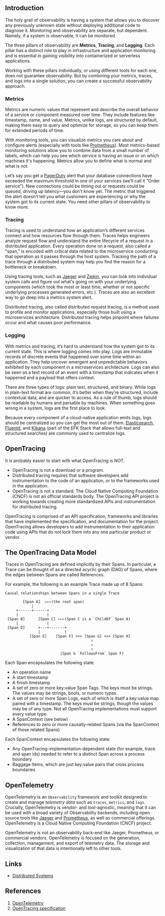 ## Introduction

The holy grail of observability is having a system that allows you to discover any previously unknown state without deploying additional code to diagnose it.
Monitoring and observability are separate, but dependent. Namely, if a system is observable, it can be monitored.

The three pillars of observability are **Metrics**, **Tracing**, and **Logging**.
Each pillar has a distinct role to play in infrastructure and application monitoring and is essential in gaining visibility into containerized or serverless applications.

Working with these pillars individually, or using different tools for each one, does not guarantee observability.
But by combining your metrics, traces, and logs into a single solution, you can create a successful observability approach.

### Metrics

Metrics are numeric values that represent and describe the overall behavior of a service or component measured over time.
They include features like timestamp, name, and value. 
Metrics, unlike logs, are structured by default, 
making them easy to query and optimize for storage, so you can keep them for extended periods of time.


With monitoring tools, you can visualize metrics you care about and configure alerts (especially with tools like [Prometheus](https://prometheus.io/)). 
Most metrics-based monitoring solutions allow you to combine data from a small number of labels, which can help you see which service is having an issue or on which machines it's happening. 
Metrics allow you to define what is normal and what is not.

Let’s say you get a [PagerDuty](https://www.pagerduty.com/) alert that your database connections have exceeded the maximum threshold in one of your services (we’ll call it “Order service”). 
New connections could be timing out or requests could be queued, driving up latency—you don’t know yet. 
The metric that triggered the alert doesn’t tell you what customers are experiencing or why the system got to its current state.
You need other pillars of observability to know more.


### Tracing

Tracing is used to understand how an application’s different services connect and how resources flow through them. 
Traces helps engineers analyze request flow and understand the entire lifecycle of a request in a distributed application.
Every operation done on a request, also called a "span," is encoded with critical data related to the microservice conducting that operation as it passes through the host system. 
Tracking the path of a trace through a distributed system may help you find the reason for a bottleneck or breakdown.

Using tracing tools, such as [Jaeger](https://www.jaegertracing.io/) and [Zipkin](/docs/CS/Distributed/Tracing/Zipkin.md), 
you can look into individual system calls and figure out what's going on with your underlying components
(which took the most or least time, whether or not specific underlying processes generated errors, etc.).
Traces are also an excellent way to go deep into a metrics system alert.


Distributed tracing, also called distributed request tracing, is a method used to profile and monitor applications, especially those built using a microservices architecture. 
Distributed tracing helps pinpoint where failures occur and what causes poor performance.




### Logging

With metrics and tracing, it’s hard to understand how the system got to its current state. 
This is where logging comes into play. Logs are immutable records of discrete events that happened over some time within an application.
They help uncover emergent and unpredictable behaviors exhibited by each component in a microservices architecture.
Logs can also be seen as a text record of an event with a timestamp that indicates when it happened and a payload that offers context.

There are three types of logs: plain text, structured, and binary. 
While logs in plain-text format are common, it’s better when they’re structured, include contextual data, and are quicker to access. 
As a rule of thumb, logs should be readable by humans and parsable by machines. 
When something goes wrong in a system, logs are the first place to look.

Because every component of a cloud-native application emits logs, logs should be centralized so you can get the most out of them.
[Elasticsearch](https://www.elastic.co/), [Fluentd](https://www.fluentd.org/), and [Kibana](https://www.elastic.co/kibana)
(part of the EFK Stack that allows full-text and structured searches) are commonly used to centralize logs.

## OpenTracing

It is probably easier to start with what OpenTracing is NOT.

- OpenTracing is not a download or a program. 
- Distributed tracing requires that software developers add instrumentation to the code of an application, or to the frameworks used in the application.
- OpenTracing is not a standard. The Cloud Native Computing Foundation (CNCF) is not an official standards body. 
  The OpenTracing API project is working towards creating more standardized APIs and instrumentation for distributed tracing.

OpenTracing is comprised of an API specification, frameworks and libraries that have implemented the specification, and documentation for the project. 
OpenTracing allows developers to add instrumentation to their application code using APIs that do not lock them into any one particular product or vendor.


## The OpenTracing Data Model

Traces in OpenTracing are defined implicitly by their Spans. 
In particular, a Trace can be thought of as a directed acyclic graph (DAG) of Spans, where the edges between Spans are called References.

For example, the following is an example Trace made up of 8 Spans:

```
Causal relationships between Spans in a single Trace

        [Span A]  ←←←(the root span)
            |
     +------+------+
     |             |
 [Span B]      [Span C] ←←←(Span C is a `ChildOf` Span A)
     |             |
 [Span D]      +---+-------+
               |           |
           [Span E]    [Span F] >>> [Span G] >>> [Span H]
                                       ↑
                                       ↑
                                       ↑
                         (Span G `FollowsFrom` Span F)
```

Each Span encapsulates the following state:

- An operation name
- A start timestamp
- A finish timestamp
- A set of zero or more key:value Span Tags. The keys must be strings. The values may be strings, bools, or numeric types.
- A set of zero or more Span Logs, each of which is itself a key:value map paired with a timestamp. 
  The keys must be strings, though the values may be of any type. Not all OpenTracing implementations must support every value type.
- A SpanContext (see below)
- References to zero or more causally-related Spans (via the SpanContext of those related Spans)

Each SpanContext encapsulates the following state:

- Any OpenTracing-implementation-dependent state (for example, trace and span ids) needed to refer to a distinct Span across a process boundary
- Baggage Items, which are just key:value pairs that cross process boundaries


## OpenTelemetry

OpenTelemetry is an `Observability` framework and toolkit designed to create and manage _telemetry data_ such as `traces`, `metrics`, and `logs`. 
Crucially, OpenTelemetry is vendor- and tool-agnostic, meaning that it can be used with a broad variety of Observability backends, 
including open source tools like [Jaeger](/docs/CS/Distributed/Tracing/Jaeger.md) and [Prometheus](/docs/CS/Distributed/Tracing/Prometheus.md), as well as commercial offerings. 
OpenTelemetry is a Cloud Native Computing Foundation (CNCF) project.

OpenTelemetry is not an observability back-end like Jaeger, Prometheus, or commercial vendors.
OpenTelemetry is focused on the generation, collection, management, and export of telemetry data.
The storage and visualization of that data is intentionally left to other tools.





## Links

- [Distributed Systems](/docs/CS/Distributed/Distributed)


## References

1. [OpenTelemetry](https://opentelemetry.io/)
2. [OpenTracing specification](https://opentracing.io/specification/)
